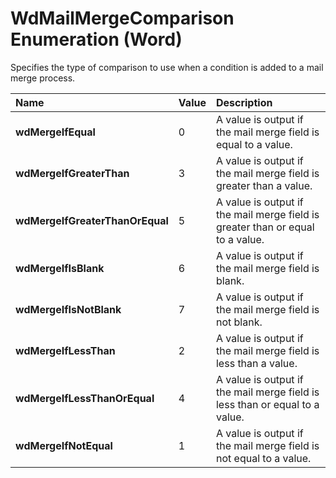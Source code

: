 
# WdMailMergeComparison Enumeration (Word)

Specifies the type of comparison to use when a condition is added to a mail merge process.



|**Name**|**Value**|**Description**|
|:-----|:-----|:-----|
|**wdMergeIfEqual**|0|A value is output if the mail merge field is equal to a value.|
|**wdMergeIfGreaterThan**|3|A value is output if the mail merge field is greater than a value.|
|**wdMergeIfGreaterThanOrEqual**|5|A value is output if the mail merge field is greater than or equal to a value.|
|**wdMergeIfIsBlank**|6|A value is output if the mail merge field is blank.|
|**wdMergeIfIsNotBlank**|7|A value is output if the mail merge field is not blank.|
|**wdMergeIfLessThan**|2|A value is output if the mail merge field is less than a value.|
|**wdMergeIfLessThanOrEqual**|4|A value is output if the mail merge field is less than or equal to a value.|
|**wdMergeIfNotEqual**|1|A value is output if the mail merge field is not equal to a value.|
